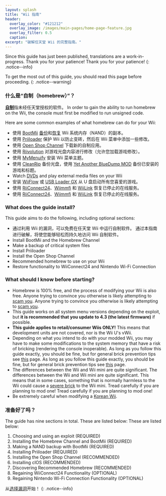 ```yaml
---
layout: splash
title: "Wii 指南"
header:
  overlay_color: "#121212"
  overlay_image: /images/main-pages/home-page-feature.jpg
  overlay_filter: 0.5
  caption:
excerpt: "破解任天堂 Wii 的完整指南。"
---
```


Since this guide has just been published, translations are a work-in-progress. Thank you for your patience! Thank you for your patience!
{: .notice--info}

To get the most out of this guide, you should read this page before proceeding.
{: .notice--warning}

### 什么是“自制（homebrew）”？

[**自制**](https://en.wikipedia.org/wiki/Homebrew_(video_games))指未经任天堂授权的软件。 In order to gain the ability to run homebrew on the Wii, the console must first be modified to run unsigned code.

Here are some common examples of what homebrew can do for your Wii:

+ 使用 [BootMii](hbc) [备份](bootmii)和[恢复](bootmiirecover) Wii 系统内存（NAND）的副本。
+ 使用 [Priiloader](priiloader) 保护 Wii 以防止变砖，然后在 Wii 菜单中添加一些修改。
+ 使用 [Open Shop Channel](hbb) 下载新的自制应用。
+ 使用 [Riivolution](riivolution) 对游戏光盘内容进行修改（允许您加载游戏修改）。
+ 使用 [MyMenuify](themes) 安装 Wii 菜单主题。
+ 使用 [CleanRip](/dump-games) 备份光盘，使用 [Yet Another BlueDump MOD](dump-wads) 备份已安装的游戏和标题。
+ Watch [DVDs](recommended-homebrew#entertainment) and play external media files on your Wii
+ 安装 [WiiFlow](wiiflow) 或 [USB Loader GX](usbloadergx) 从 U 盘启动所有您喜爱的游戏。
+ 使用 [RiiConnect24](riiconnect24)、[Wiimmfi](wiimmfi) 和 [WiiLink](wiilink) 恢复已停止的在线服务。
+ 使用 [RiiConnect24](riiconnect24)、[Wiimmfi](wiimmfi) 和 [WiiLink](wiilink) 恢复已停止的在线服务。

### What does the guide install?

This guide aims to do the following, including optional sections:

+ 通过利用 Wii 的漏洞，可以免费在任天堂 Wii 中运行自制软件。 通过本指南进行破解，将使您能够轻松而持久地访问 Wii 自制软件。
+ Install BootMii and the Homebrew Channel
+ Make a backup of critical system files
+ Install Priiloader
+ Install the Open Shop Channel
+ Recommended homebrew to use on your Wii
+ Restore functionality to WiiConnect24 and Nintendo Wi-Fi Connection

### What should I know before starting?

+ Homebrew is 100% free, and the process of modifying your Wii is also free. Anyone trying to convince you otherwise is likely attempting to [scam you](https://hbc.hackmii.com/scam). Anyone trying to convince you otherwise is likely attempting to [scam you](https://hbc.hackmii.com/scam).
+ This guide works on all system menu versions depending on the exploit, but **it is recommended that you update to 4.3 (the latest firmware)** if possible.
+ **This guide applies to retail/consumer Wiis ONLY!** This means that development units are not covered, nor is the Wii U's vWii.
+ Depending on what you intend to do with your modded Wii, you may have to make some modifications to the system memory that have a risk of bricking (rendering the console inoperable). As long as you follow this guide exactly, you should be fine, but for general brick prevention tips see [this](bricks#brick-prevention) page. As long as you follow this guide exactly, you should be fine, but for general brick prevention tips see [this](bricks#brick-prevention) page.
+ The differences between the Wii and Wii mini are quite significant. The differences between the Wii and Wii mini are quite significant. This means that in some cases, something that is normally harmless to the Wii could cause a [severe brick](bricks#wi-fi-brick) to the Wii mini. Tread carefully if you are planning to mod one! Tread carefully if you are planning to mod one!
+ Be extremely careful when modifying a [Korean Wii](bricks#korean-kiierror-003-brick).

### 准备好了吗？

The guide has nine sections in total. These are listed below: These are listed below:

1. Choosing and using an exploit (REQUIRED)
1. Installing the Homebrew Channel and BootMii (REQUIRED)
1. Making a NAND backup with BootMii (REQUIRED)
1. Installing Priiloader (REQUIRED)
1. Installing the Open Shop Channel (RECOMMENDED)
1. Installing cIOS (RECOMMENDED)
1. Discovering Recommended Homebrew (RECOMMENDED)
1. Regaining WiiConnect24 Functionality (OPTIONAL)
1. Regaining Nintendo Wi-Fi Connection Functionality (OPTIONAL)

从[选择漏洞](get-started)开始！
{: .notice--info}
